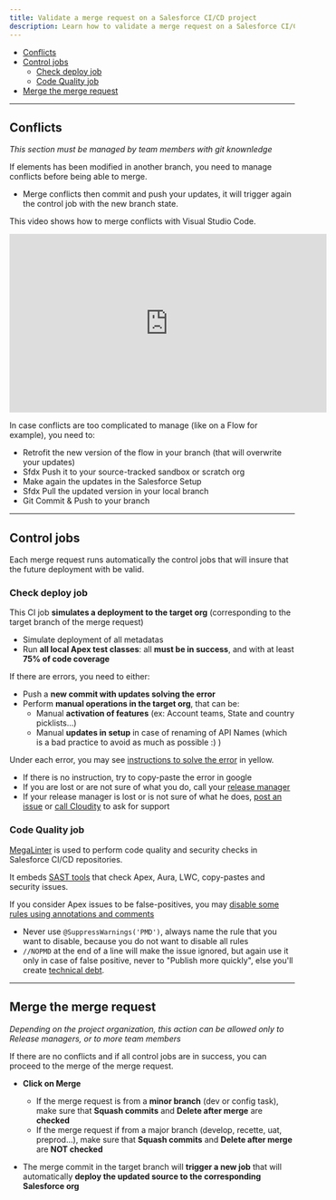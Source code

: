 ```yaml
---
title: Validate a merge request on a Salesforce CI/CD project
description: Learn how to validate a merge request on a Salesforce CI/CD project
---
```

<!-- markdownlint-disable MD013 -->

- [Conflicts](#conflicts)
- [Control jobs](#control-jobs)
  - [Check deploy job](#check-deploy-job)
  - [Code Quality job](#code-quality-job)
- [Merge the merge request](#merge-the-merge-request)

___

## Conflicts

_This section must be managed by team members with git knownledge_

If elements has been modified in another branch, you need to manage conflicts before being able to merge.

- Merge conflicts then commit and push your updates, it will trigger again the control job with the new branch state.

This video shows how to merge conflicts with Visual Studio Code.

<div style="text-align:center"><iframe width="560" height="315" src="https://www.youtube.com/embed/lz5OuKzvadQ" title="YouTube video player" frameborder="0" allow="accelerometer; autoplay; clipboard-write; encrypted-media; gyroscope; picture-in-picture; web-share" allowfullscreen></iframe></div>

In case conflicts are too complicated to manage (like on a Flow for example), you need to:

- Retrofit the new version of the flow in your branch (that will overwrite your updates)
- Sfdx Push it to your source-tracked sandbox or scratch org
- Make again the updates in the Salesforce Setup
- Sfdx Pull the updated version in your local branch
- Git Commit & Push to your branch

___

## Control jobs

Each merge request runs automatically the control jobs that will insure that the future deployment with be valid.

### Check deploy job

This CI job **simulates a deployment to the target org** (corresponding to the target branch of the merge request)

- Simulate deployment of all metadatas
- Run **all local Apex test classes**: all **must be in success**, and with at least **75% of code coverage**

If there are errors, you need to either:

- Push a **new commit with updates solving the error**
- Perform **manual operations in the target org**, that can be:
  - Manual **activation of features** (ex: Account teams, State and country picklists...)
  - Manual **updates in setup** in case of renaming of API Names (which is a bad practice to avoid as much as possible :) )

Under each error, you may see [instructions to solve the error](https://hardisgroupcom.github.io/sfdx-hardis/deployTips/) in yellow.

- If there is no instruction, try to copy-paste the error in google
- If you are lost or are not sure of what you do, call your [release manager](salesforce-ci-cd-release-home.md)
- If your release manager is lost or is not sure of what he does, [post an issue](https://github.com/hardisgroupcom/sfdx-hardis/issues) or [call Cloudity](https://cloudity.com/) to ask for support

### Code Quality job

[MegaLinter](https://megalinter.io/latest/) is used to perform code quality and security checks in Salesforce CI/CD repositories.

It embeds [SAST tools](https://megalinter.io/latest/flavors/salesforce/) that check Apex, Aura, LWC, copy-pastes and security issues.

If you consider Apex issues to be false-positives, you may [disable some rules using annotations and comments](https://pmd.github.io/latest/pmd_userdocs_suppressing_warnings.html)

- Never use `@SuppressWarnings('PMD')`, always name the rule that you want to disable, because you do not want to disable all rules
- `//NOPMD` at the end of a line will make the issue ignored, but again use it only in case of false positive, never to "Publish more quickly", else you'll create [technical debt](https://en.wikipedia.org/wiki/Technical_debt).

___

## Merge the merge request

_Depending on the project organization, this action can be allowed only to Release managers, or to more team members_

If there are no conflicts and if all control jobs are in success, you can proceed to the merge of the merge request.

- **Click on Merge**
  - If the merge request is from a **minor branch** (dev or config task), make sure that **Squash commits** and **Delete after merge** are **checked**
  - If the merge request if from a major branch (develop, recette, uat, preprod...), make sure that **Squash commits** and **Delete after merge** are **NOT checked**

- The merge commit in the target branch will **trigger a new job** that will automatically **deploy the updated source to the corresponding Salesforce org**
